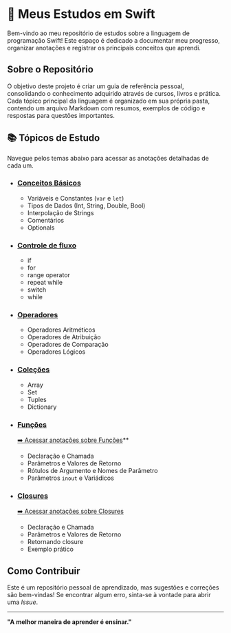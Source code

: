 # 🚀 Meus Estudos em Swift

Bem-vindo ao meu repositório de estudos sobre a linguagem de programação Swift! Este espaço é dedicado a documentar meu progresso, organizar anotações e registrar os principais conceitos que aprendi.

## Sobre o Repositório

O objetivo deste projeto é criar um guia de referência pessoal, consolidando o conhecimento adquirido através de cursos, livros e prática. Cada tópico principal da linguagem é organizado em sua própria pasta, contendo um arquivo Markdown com resumos, exemplos de código e respostas para questões importantes.

## 📚 Tópicos de Estudo

Navegue pelos temas abaixo para acessar as anotações detalhadas de cada um.

* ### [ Conceitos Básicos](./Conceitos-Basicos/)
    * Variáveis e Constantes (`var` e `let`)
    * Tipos de Dados (Int, String, Double, Bool)
    * Interpolação de Strings
    * Comentários
    * Optionals
 
* ### [ Controle de fluxo](./Control-Flow/)
    * if
    * for
    * range operator
    * repeat while
    * switch
    * while

* ### [ Operadores](./Operadores/)
    * Operadores Aritméticos
    * Operadores de Atribuição
    * Operadores de Comparação
    * Operadores Lógicos

* ### [ Coleções](./Colecoes/)
    * Array
    * Set
    * Tuples
    * Dictionary

* ### [ Funções](./Funcoes/)
    [➡️ Acessar anotações sobre Funções](./Funcoes/README.md)**
    * Declaração e Chamada
    * Parâmetros e Valores de Retorno
    * Rótulos de Argumento e Nomes de Parâmetro
    * Parâmetros `inout` e Variádicos

* ### [ Closures](./Closures/)
    [➡️ Acessar anotações sobre Closures](./Closures/README.md)
    * Declaração e Chamada
    * Parâmetros e Valores de Retorno
    * Retornando closure
    * Exemplo prático

## Como Contribuir

Este é um repositório pessoal de aprendizado, mas sugestões e correções são bem-vindas! Se encontrar algum erro, sinta-se à vontade para abrir uma *Issue*.

---
**"A melhor maneira de aprender é ensinar."**
